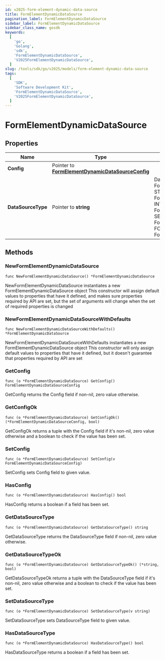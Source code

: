 ```yaml
---
id: v2025-form-element-dynamic-data-source
title: FormElementDynamicDataSource
pagination_label: FormElementDynamicDataSource
sidebar_label: FormElementDynamicDataSource
sidebar_class_name: gosdk
keywords:
  [
    'go',
    'Golang',
    'sdk',
    'FormElementDynamicDataSource',
    'V2025FormElementDynamicDataSource',
  ]
slug: /tools/sdk/go/v2025/models/form-element-dynamic-data-source
tags:
  [
    'SDK',
    'Software Development Kit',
    'FormElementDynamicDataSource',
    'V2025FormElementDynamicDataSource',
  ]
---
```


# FormElementDynamicDataSource

## Properties

| Name | Type | Description | Notes |
| --- | --- | --- | --- |
| **Config** | Pointer to [**FormElementDynamicDataSourceConfig**](form-element-dynamic-data-source-config) |  | [optional] |
| **DataSourceType** | Pointer to **string** | DataSourceType is a FormElementDataSourceType value STATIC FormElementDataSourceTypeStatic INTERNAL FormElementDataSourceTypeInternal SEARCH FormElementDataSourceTypeSearch FORM_INPUT FormElementDataSourceTypeFormInput | [optional] |

## Methods

### NewFormElementDynamicDataSource

`func NewFormElementDynamicDataSource() *FormElementDynamicDataSource`

NewFormElementDynamicDataSource instantiates a new FormElementDynamicDataSource object This constructor will assign default values to properties that have it defined, and makes sure properties required by API are set, but the set of arguments will change when the set of required properties is changed

### NewFormElementDynamicDataSourceWithDefaults

`func NewFormElementDynamicDataSourceWithDefaults() *FormElementDynamicDataSource`

NewFormElementDynamicDataSourceWithDefaults instantiates a new FormElementDynamicDataSource object This constructor will only assign default values to properties that have it defined, but it doesn't guarantee that properties required by API are set

### GetConfig

`func (o *FormElementDynamicDataSource) GetConfig() FormElementDynamicDataSourceConfig`

GetConfig returns the Config field if non-nil, zero value otherwise.

### GetConfigOk

`func (o *FormElementDynamicDataSource) GetConfigOk() (*FormElementDynamicDataSourceConfig, bool)`

GetConfigOk returns a tuple with the Config field if it's non-nil, zero value otherwise and a boolean to check if the value has been set.

### SetConfig

`func (o *FormElementDynamicDataSource) SetConfig(v FormElementDynamicDataSourceConfig)`

SetConfig sets Config field to given value.

### HasConfig

`func (o *FormElementDynamicDataSource) HasConfig() bool`

HasConfig returns a boolean if a field has been set.

### GetDataSourceType

`func (o *FormElementDynamicDataSource) GetDataSourceType() string`

GetDataSourceType returns the DataSourceType field if non-nil, zero value otherwise.

### GetDataSourceTypeOk

`func (o *FormElementDynamicDataSource) GetDataSourceTypeOk() (*string, bool)`

GetDataSourceTypeOk returns a tuple with the DataSourceType field if it's non-nil, zero value otherwise and a boolean to check if the value has been set.

### SetDataSourceType

`func (o *FormElementDynamicDataSource) SetDataSourceType(v string)`

SetDataSourceType sets DataSourceType field to given value.

### HasDataSourceType

`func (o *FormElementDynamicDataSource) HasDataSourceType() bool`

HasDataSourceType returns a boolean if a field has been set.
